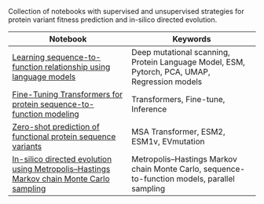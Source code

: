 Collection of notebooks with supervised and unsupervised strategies for protein variant fitness prediction and in-silico directed evolution.

| Notebook | Keywords                           |
|--------|-------------------------------------------------------------------------------------|
| [Learning sequence-to-function relationship using language models](https://nbviewer.org/github/arjan-hada/protein-variant-prediction/blob/master/00_protein_seq2fxn_LLM.ipynb) | Deep mutational scanning, Protein Language Model, ESM, Pytorch, PCA, UMAP, Regression models|
| [Fine-Tuning Transformers for protein sequence-to-function modeling](https://nbviewer.org/github/arjan-hada/protein-variant-prediction/blob/master/01_protein_seq2fxn_finetune_transformers.ipynb) | Transformers, Fine-tune, Inference |
| [Zero-shot prediction of functional protein sequence variants](https://nbviewer.org/github/arjan-hada/protein-variant-prediction/blob/master/02_zeroshot_protein_fitness_landscape.ipynb) | MSA Transformer, ESM2, ESM1v, EVmutation|
| [In-silico directed evolution using Metropolis–Hastings Markov chain Monte Carlo sampling](https://nbviewer.org/github/arjan-hada/protein-variant-prediction/blob/master/03_insilico_directed_evolution.ipynb) | Metropolis–Hastings Markov chain Monte Carlo, sequence-to-function models, parallel sampling                           |
